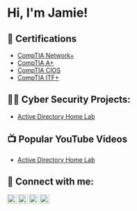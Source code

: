 <h1>Hi, I'm Jamie! 

<h2> 📄 Certifications</h2>

- [CompTIA Network+](https://drive.google.com/file/d/1_DSHfbbB-aU0BtozbjzDafTg5KUMN8xS/view?usp=drive_link)
- [CompTIA A+](https://drive.google.com/file/d/1WAlDJOZYhbS6zdI97PhGYCFAgWWWlR4r/view?usp=drive_link)
- [CompTIA CIOS](https://drive.google.com/file/d/15W-OnoWfjEY_6zpDilE6oA1MWx2Dp_QI/view?usp=drive_link)
- [CompTIA ITF+](https://drive.google.com/file/d/1cEcdQuP4Ua0L5WNYh1-CKqwjVpscP3Sv/view?usp=drive_link)

<h2>👨‍💻 Cyber Security Projects:</h2>

  - [Active Directory Home Lab](https://github.com/joshmadakor1/Algorithms-Practice)

<h2>📺 Popular YouTube Videos</h2>

- [Active Directory Home Lab](https://www.youtube.com/watch?v=a83ASGn_V_s)


<h2> 🤳 Connect with me:</h2>

[<img align="left" alt="JoshMadakor | YouTube" width="22px" src="https://cdn.jsdelivr.net/npm/simple-icons@v3/icons/youtube.svg" />][youtube]
[<img align="left" alt="JoshMadakor | Twitter" width="22px" src="https://cdn.jsdelivr.net/npm/simple-icons@v3/icons/twitter.svg" />][twitter]
[<img align="left" alt="JoshMadakor | LinkedIn" width="22px" src="https://cdn.jsdelivr.net/npm/simple-icons@v3/icons/linkedin.svg" />][linkedin]
[<img align="left" alt="JoshMadakor | Instagram" width="22px" src="https://cdn.jsdelivr.net/npm/simple-icons@v3/icons/instagram.svg" />][instagram]

[twitter]: https://twitter.com/joshmadakor
[youtube]: https://www.youtube.com/c/joshmadakor
[instagram]: https://www.instagram.com/joshmadakor/
[linkedin]: https://linkedin.com/in/joshmadakor

<!--
**joshmadakor1/joshmadakor1** is a ✨ _special_ ✨ repository because its `README.md` (this file) appears on your GitHub profile.

Here are some ideas to get you started:

- 🔭 I’m currently working on ...
- 🌱 I’m currently learning ...
- 👯 I’m looking to collaborate on ...
- 🤔 I’m looking for help with ...
- 💬 Ask me about ...
- 📫 How to reach me: ...
- 😄 Pronouns: ...
- ⚡ Fun fact: ...
-->
